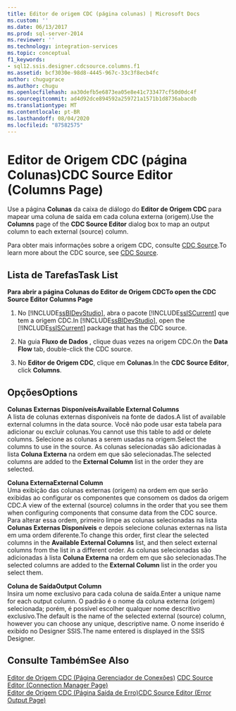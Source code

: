 ```yaml
---
title: Editor de origem CDC (página colunas) | Microsoft Docs
ms.custom: ''
ms.date: 06/13/2017
ms.prod: sql-server-2014
ms.reviewer: ''
ms.technology: integration-services
ms.topic: conceptual
f1_keywords:
- sql12.ssis.designer.cdcsource.columns.f1
ms.assetid: bcf3030e-98d8-4445-967c-33c3f8ecb4fc
author: chugugrace
ms.author: chugu
ms.openlocfilehash: aa30defb5e6873ea05e8e41c733477cf50d0dc4f
ms.sourcegitcommit: ad4d92dce894592a259721a1571b1d8736abacdb
ms.translationtype: MT
ms.contentlocale: pt-BR
ms.lasthandoff: 08/04/2020
ms.locfileid: "87582575"
---
```

# <a name="cdc-source-editor-columns-page"></a><span data-ttu-id="c2868-102">Editor de Origem CDC (página Colunas)</span><span class="sxs-lookup"><span data-stu-id="c2868-102">CDC Source Editor (Columns Page)</span></span>
  <span data-ttu-id="c2868-103">Use a página **Colunas** da caixa de diálogo do **Editor de Origem CDC** para mapear uma coluna de saída em cada coluna externa (origem).</span><span class="sxs-lookup"><span data-stu-id="c2868-103">Use the **Columns** page of the **CDC Source Editor** dialog box to map an output column to each external (source) column.</span></span>  
  
 <span data-ttu-id="c2868-104">Para obter mais informações sobre a origem CDC, consulte [CDC Source](data-flow/cdc-source.md).</span><span class="sxs-lookup"><span data-stu-id="c2868-104">To learn more about the CDC source, see [CDC Source](data-flow/cdc-source.md).</span></span>  
  
## <a name="task-list"></a><span data-ttu-id="c2868-105">Lista de Tarefas</span><span class="sxs-lookup"><span data-stu-id="c2868-105">Task List</span></span>  
 <span data-ttu-id="c2868-106">**Para abrir a página Colunas do Editor de Origem CDC**</span><span class="sxs-lookup"><span data-stu-id="c2868-106">**To open the CDC Source Editor Columns Page**</span></span>  
  
1.  <span data-ttu-id="c2868-107">No [!INCLUDE[ssBIDevStudio](../includes/ssbidevstudio-md.md)], abra o pacote [!INCLUDE[ssISCurrent](../includes/ssiscurrent-md.md)] que tem a origem CDC.</span><span class="sxs-lookup"><span data-stu-id="c2868-107">In [!INCLUDE[ssBIDevStudio](../includes/ssbidevstudio-md.md)], open the [!INCLUDE[ssISCurrent](../includes/ssiscurrent-md.md)] package that has the CDC source.</span></span>  
  
2.  <span data-ttu-id="c2868-108">Na guia **Fluxo de Dados** , clique duas vezes na origem CDC.</span><span class="sxs-lookup"><span data-stu-id="c2868-108">On the **Data Flow** tab, double-click the CDC source.</span></span>  
  
3.  <span data-ttu-id="c2868-109">No **Editor de Origem CDC**, clique em **Colunas**.</span><span class="sxs-lookup"><span data-stu-id="c2868-109">In the **CDC Source Editor**, click **Columns**.</span></span>  
  
## <a name="options"></a><span data-ttu-id="c2868-110">Opções</span><span class="sxs-lookup"><span data-stu-id="c2868-110">Options</span></span>  
 <span data-ttu-id="c2868-111">**Colunas Externas Disponíveis**</span><span class="sxs-lookup"><span data-stu-id="c2868-111">**Available External Columns**</span></span>  
 <span data-ttu-id="c2868-112">A lista de colunas externas disponíveis na fonte de dados.</span><span class="sxs-lookup"><span data-stu-id="c2868-112">A list of available external columns in the data source.</span></span> <span data-ttu-id="c2868-113">Você não pode usar esta tabela para adicionar ou excluir colunas.</span><span class="sxs-lookup"><span data-stu-id="c2868-113">You cannot use this table to add or delete columns.</span></span> <span data-ttu-id="c2868-114">Selecione as colunas a serem usadas na origem.</span><span class="sxs-lookup"><span data-stu-id="c2868-114">Select the columns to use in the source.</span></span> <span data-ttu-id="c2868-115">As colunas selecionadas são adicionadas à lista **Coluna Externa** na ordem em que são selecionadas.</span><span class="sxs-lookup"><span data-stu-id="c2868-115">The selected columns are added to the **External Column** list in the order they are selected.</span></span>  
  
 <span data-ttu-id="c2868-116">**Coluna Externa**</span><span class="sxs-lookup"><span data-stu-id="c2868-116">**External Column**</span></span>  
 <span data-ttu-id="c2868-117">Uma exibição das colunas externas (origem) na ordem em que serão exibidas ao configurar os componentes que consomem os dados da origem CDC.</span><span class="sxs-lookup"><span data-stu-id="c2868-117">A view of the external (source) columns in the order that you see them when configuring components that consume data from the CDC source.</span></span> <span data-ttu-id="c2868-118">Para alterar essa ordem, primeiro limpe as colunas selecionadas na lista **Colunas Externas Disponíveis** e depois selecione colunas externas na lista em uma ordem diferente.</span><span class="sxs-lookup"><span data-stu-id="c2868-118">To change this order, first clear the selected columns in the **Available External Columns** list, and then select external columns from the list in a different order.</span></span> <span data-ttu-id="c2868-119">As colunas selecionadas são adicionadas à lista **Coluna Externa** na ordem em que são selecionadas.</span><span class="sxs-lookup"><span data-stu-id="c2868-119">The selected columns are added to the **External Column** list in the order you select them.</span></span>  
  
 <span data-ttu-id="c2868-120">**Coluna de Saída**</span><span class="sxs-lookup"><span data-stu-id="c2868-120">**Output Column**</span></span>  
 <span data-ttu-id="c2868-121">Insira um nome exclusivo para cada coluna de saída.</span><span class="sxs-lookup"><span data-stu-id="c2868-121">Enter a unique name for each output column.</span></span> <span data-ttu-id="c2868-122">O padrão é o nome da coluna externa (origem) selecionada; porém, é possível escolher qualquer nome descritivo exclusivo.</span><span class="sxs-lookup"><span data-stu-id="c2868-122">The default is the name of the selected external (source) column, however you can choose any unique, descriptive name.</span></span> <span data-ttu-id="c2868-123">O nome inserido é exibido no Designer SSIS.</span><span class="sxs-lookup"><span data-stu-id="c2868-123">The name entered is displayed in the SSIS Designer.</span></span>  
  
## <a name="see-also"></a><span data-ttu-id="c2868-124">Consulte Também</span><span class="sxs-lookup"><span data-stu-id="c2868-124">See Also</span></span>  
 <span data-ttu-id="c2868-125">[Editor de Origem CDC &#40;Página Gerenciador de Conexões&#41;](../../2014/integration-services/cdc-source-editor-connection-manager-page.md) </span><span class="sxs-lookup"><span data-stu-id="c2868-125">[CDC Source Editor &#40;Connection Manager Page&#41;](../../2014/integration-services/cdc-source-editor-connection-manager-page.md) </span></span>  
 [<span data-ttu-id="c2868-126">Editor de Origem CDC &#40;Página Saída de Erro&#41;</span><span class="sxs-lookup"><span data-stu-id="c2868-126">CDC Source Editor &#40;Error Output Page&#41;</span></span>](../../2014/integration-services/cdc-source-editor-error-output-page.md)  
  
  
